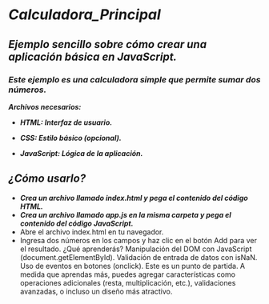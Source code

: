 # **_Calculadora_Principal_**

## **_Ejemplo sencillo sobre cómo crear una aplicación básica en JavaScript._**

### **_Este ejemplo es una calculadora simple que permite sumar dos números._**

**_Archivos necesarios:_**

- **_HTML: Interfaz de usuario._**
  
- **_CSS: Estilo básico (opcional)._**
  
- **_JavaScript: Lógica de la aplicación._**

## **_¿Cómo usarlo?_**

- **_Crea un archivo llamado index.html y pega el contenido del código HTML._**
- **_Crea un archivo llamado app.js en la misma carpeta y pega el contenido del código JavaScript._**
- Abre el archivo index.html en tu navegador.
- Ingresa dos números en los campos y haz clic en el botón Add para ver el resultado.
¿Qué aprenderás?
Manipulación del DOM con JavaScript (document.getElementById).
Validación de entrada de datos con isNaN.
Uso de eventos en botones (onclick).
Este es un punto de partida. A medida que aprendas más, puedes agregar características como operaciones adicionales (resta, multiplicación, etc.), validaciones avanzadas, o incluso un diseño más atractivo.
